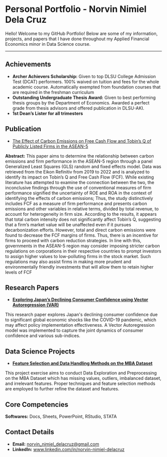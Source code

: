 # Personal Portfolio - Norvin Nimiel Dela Cruz
Hello! Welcome to my GitHub Portfolio! Below are some of my information, projects, and papers that I have done throughout my Applied Financial Economics minor in Data Science course.

---

## Achievements

- **Archer Achievers Scholarship:** Given to top DLSU College Admission Test (DCAT) performers. 100% waived on tuition and fees for the whole academic course. Automatically exempted from foundation courses that are required in the freshman curriculum
- **Outstanding Undergraduate Thesis Award:** Given to best performing thesis groups by the Department of Economics. Awarded a perfect grade from thesis advisors and offered publication in DLSU-AKI.
- **1st Dean’s Lister for all trimesters**

## Publication
- [The Effect of Carbon Emissions on Free Cash Flow and Tobin’s Q of Publicly Listed Firms in the ASEAN-5](https://animorepository.dlsu.edu.ph/res_aki/209/)

**Abstract:**
This paper aims to determine the relationship between carbon emissions and firm performance in the ASEAN-5 region through a panel Generalized Least Squares (GLS) random and fixed effects model. Data was retrieved from the Eikon Refinitiv from 2019 to 2022 and is analyzed to identify its impact on Tobin’s Q and Free Cash Flow (FCF). While existing literature has attempted to examine the connection between the two, the inconclusive findings through the use of conventional measures of firm performance signified the uncertainty of ROE and ROA in the context of identifying the effects of carbon emissions; Thus, the study distinctively includes FCF as a measure of firm performance and presents carbon emissions and other variables in relative terms, divided by total revenue, to account for heterogeneity in firm size. According to the results, it appears that total carbon intensity does not significantly affect Tobin’s Q, suggesting that a firm’s market value will be unaffected even if it pursues decarbonization efforts. However, total and direct carbon emissions were found to decrease the FCF margins of firms. Thus, there is an incentive for firms to proceed with carbon reduction strategies. In line with this, governments in the ASEAN-5 region may consider imposing stricter carbon regulations on corporations in their respective countries to prompt investors to assign higher values to low-polluting firms in the stock market. Such regulations may also assist firms in making more prudent and environmentally friendly investments that will allow them to retain higher levels of FCF

## Research Papers

- **[Exploring Japan’s Declining Consumer Confidence using Vector Autoregression (VAR)](https://drive.google.com/file/d/1TGv_Slg7R_BTU4t2G56V_jgatiIzZ3au/view?usp=sharing)**

This research paper explores Japan's declining consumer confidence due to significant global economic shocks like the COVID-19 pandemic, which may affect policy implementation effectiveness. A Vector Autoregression model was implemented to capture the joint dynamics of consumer confidence and various sub-indices. 


## Data Science Projects
- **[Feature Selection and Data Handling Methods on the MBA Dataset](https://github.com/Xinrov/Portfolio/blob/main/Data%20Science%20Projects/Feature_Selection_and_Data_Handling_Methods_on_the_MBA_Dataset.ipynb)**

This project exercise aims to conduct Data Exploration and Preprocessing on the MBA Dataset which has missing values, outliers, imbalanced dataset, and irrelevant features. Proper techniques and feature selection methods are employed to further refine the dataset and features.


## Core Competencies
**Softwares:** Docs, Sheets, PowerPoint, RStudio, STATA



## Contact Details
- **Email:** [norvin_nimiel_delacruz@gmail.com](mailto:norvin_nimiel_delacruz@gmail.com)
- **LinkedIn:** www.linkedin.com/in/norvin-nimiel-delacruz
